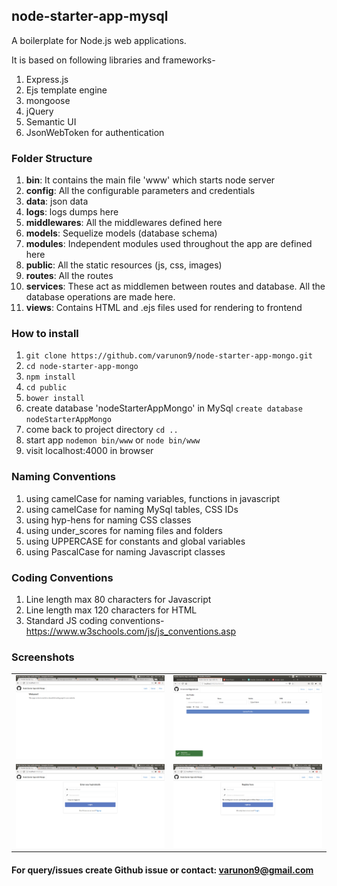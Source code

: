 ## node-starter-app-mysql

A boilerplate for Node.js web applications.

It is based on following libraries and frameworks-

1. Express.js
2. Ejs template engine
3. mongoose
4. jQuery
5. Semantic UI
6. JsonWebToken for authentication

### Folder Structure

1. **bin**: It contains the main file 'www' which starts node server
2. **config**: All the configurable parameters and credentials
3. **data**: json data
4. **logs**: logs dumps here
5. **middlewares**: All the middlewares defined here
6. **models**: Sequelize models (database schema)
7. **modules**: Independent modules used throughout the app are defined here
8. **public**: All the static resources (js, css, images)
9. **routes**: All the routes
10. **services**: These act as middlemen between routes and database. All the database operations are made here.
11. **views**: Contains HTML and .ejs files used for rendering to frontend

### How to install

1. `git clone https://github.com/varunon9/node-starter-app-mongo.git`
2. `cd node-starter-app-mongo`
3. `npm install`
4. `cd public`
5. `bower install`
6. create database 'nodeStarterAppMongo' in MySql `create database nodeStarterAppMongo`
7. come back to project directory `cd ..`
8. start app `nodemon bin/www` or `node bin/www`
9. visit localhost:4000 in browser


### Naming Conventions

1. using camelCase for naming variables, functions in javascript
2. using camelCase for naming MySql tables, CSS IDs
3. using hyp-hens for naming CSS classes
4. using under_scores for naming files and folders 
5. using UPPERCASE for constants and global variables
6. using PascalCase for naming Javascript classes 


### Coding Conventions

1. Line length max 80 characters for Javascript
2. Line length max 120 characters for HTML
3. Standard JS coding conventions- https://www.w3schools.com/js/js_conventions.asp

### Screenshots
|  |  |
| --- | --- |
|![Home Screen](./screenshots/home.png) | ![Dashboard Screen](./screenshots/dashboard.png)|
|![Login Screen](./screenshots/login.png) | ![Signup Screen](./screenshots/signup.png)|

#### For query/issues create Github issue or contact: varunon9@gmail.com